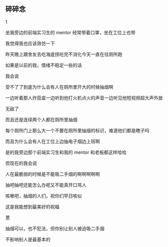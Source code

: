 ## 碎碎念
1

坐我旁边的前端实习生的 mentor 经常带着口罩，坐在工位上也带

我觉得我也应该效仿一下

昨天晚上跟舍友去吃海底捞吃完不消化今天一直在往厕所跑

如果是以前的我，情绪不稳定一些的话

我会说

受不了了到底为什么会有人在厕所里开大的时候抽烟啊

一边听着那人炸茄盒一边听到他打火机点火的声音一边听见他短视频超大声外放

无敌了

而且还是连续两个人都在厕所里抽烟

每个厕所门上那么大一个不要在厕所里抽烟的标识，难道他们都是瞎子吗

而且为什么会有人在工位上边抽电子烟边上班啊

是的我旁边那个前端实习生和我的 mentor 和老板都这样哈哈

但现在的我会说

人在最脆弱的时候是不能吸二手烟的啊啊啊啊啊

抽吧抽吧还能怎么办呢又不能真开口骂人

咳嗽吧，抽烟的人们，祝你们早日咳似

这是我能想到最美好的祝福

蒽

抽烟可以，也不犯法，但你别让别人被迫吸二手烟

不影响别人是最基本的